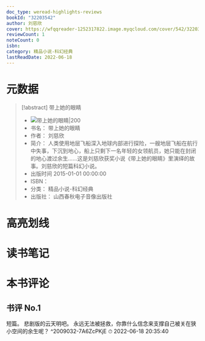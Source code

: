 ```yaml
---
doc_type: weread-highlights-reviews
bookId: "32203542"
author: 刘慈欣
cover: https://wfqqreader-1252317822.image.myqcloud.com/cover/542/32203542/t7_32203542.jpg
reviewCount: 1
noteCount: 0
isbn: 
category: 精品小说-科幻经典
lastReadDate: 2022-06-18
---
```

# 元数据
> [!abstract] 带上她的眼睛
> - ![ 带上她的眼睛|200](https://wfqqreader-1252317822.image.myqcloud.com/cover/542/32203542/t7_32203542.jpg)
> - 书名： 带上她的眼睛
> - 作者： 刘慈欣
> - 简介： 人类使用地层飞船深入地球内部进行探险，一艘地层飞船在航行中失事，下沉到地心，船上只剩下一名年轻的女领航员，她只能在封闭的地心渡过余生……这是刘慈欣获奖小说《带上她的眼睛》里演绎的故事。刘慈欣的短篇科幻小说。
> - 出版时间 2015-01-01 00:00:00
> - ISBN： 
> - 分类： 精品小说-科幻经典
> - 出版社： 山西春秋电子音像出版社

# 高亮划线

# 读书笔记

# 本书评论

## 书评 No.1 
短篇。
悲剧版的云天明吧。
永远无法被拯救，你靠什么信念来支撑自己被关在狭小空间的余生呢？ ^2009032-7A6ZcPKjE
⏱ 2022-06-18 20:35:40
